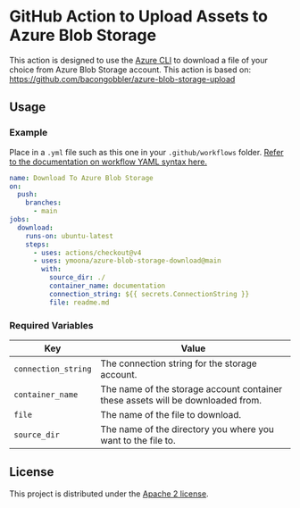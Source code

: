 # GitHub Action to Upload Assets to Azure Blob Storage

This action is designed to use the [Azure CLI](https://docs.microsoft.com/en-us/cli/azure/install-azure-cli?view=azure-cli-latest) to download a file of your choice from Azure Blob Storage account.
This action is based on: https://github.com/bacongobbler/azure-blob-storage-upload

## Usage

### Example

Place in a `.yml` file such as this one in your `.github/workflows` folder. [Refer to the documentation on workflow YAML syntax here.](https://help.github.com/en/articles/workflow-syntax-for-github-actions)

```yaml
name: Download To Azure Blob Storage
on:
  push:
    branches:
      - main
jobs:
  download:
    runs-on: ubuntu-latest
    steps:
      - uses: actions/checkout@v4
      - uses: ymoona/azure-blob-storage-download@main
        with:
          source_dir: ./
          container_name: documentation
          connection_string: ${{ secrets.ConnectionString }}
          file: readme.md
```


### Required Variables

| Key                 | Value                                                                           |
|---------------------|---------------------------------------------------------------------------------|
| `connection_string` | The connection string for the storage account.                                  |
| `container_name`    | The name of the storage account container these assets will be downloaded from. |
| `file`              | The name of the file to download.                                               |
| `source_dir`        | The name of the directory you where you want to the file to.                    |

## License

This project is distributed under the [Apache 2 license](LICENSE).

